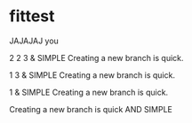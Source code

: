 # fittest
JAJAJAJ
you




2 2 3 & SIMPLE Creating a new branch is quick.

1 3 & SIMPLE Creating a new branch is quick.


1 & SIMPLE Creating a new branch is quick.


Creating a new branch is quick AND SIMPLE

